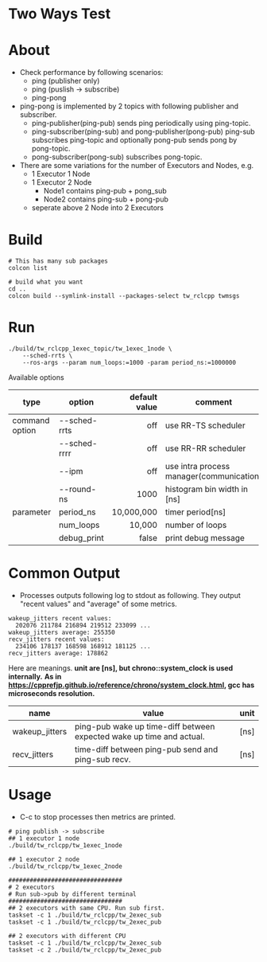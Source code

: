 Two Ways Test
====

# About
- Check performance by following scenarios:
  - ping (publisher only)
  - ping (puslish -> subscribe)
  - ping-pong
- ping-pong is implemented by 2 topics with following publisher and subscriber.
  - ping-publisher(ping-pub) sends ping periodically using ping-topic.
  - ping-subscriber(ping-sub) and pong-publisher(pong-pub)
    ping-sub subscribes ping-topic and optionally pong-pub sends pong by pong-topic.
  - pong-subscriber(pong-sub) subscribes pong-topic.
- There are some variations for the number of Executors and Nodes, e.g.
  - 1 Executor 1 Node
  - 1 Executor 2 Node
    - Node1 contains ping-pub + pong_sub
	- Node2 contains ping-sub + pong-pub
  - seperate above 2 Node into 2 Executors

# Build

```
# This has many sub packages
colcon list

# build what you want
cd ..
colcon build --symlink-install --packages-select tw_rclcpp twmsgs
```

# Run

```
./build/tw_rclcpp_1exec_topic/tw_1exec_1node \
    --sched-rrts \
    --ros-args --param num_loops:=1000 -param period_ns:=1000000
```

Available options

| type           | option          | default value | comment                                  |
|----------------|-----------------|--------------:|------------------------------------------|
| command option | --sched-rrts    |           off | use RR-TS scheduler                      |
|                | --sched-rrrr    |           off | use RR-RR scheduler                      |
|                | --ipm           |           off | use intra process manager(communication) |
|                | --round-ns <ns> |          1000 | histogram bin width in [ns]              |
| parameter      | period_ns       |    10,000,000 | timer period[ns]                         |
|                | num_loops       |        10,000 | number of loops                          |
|                | debug_print     |         false | print debug message                      |


# Common Output
- Processes outputs following log to stdout as following.
  They output "recent values" and "average" of some metrics.

```
wakeup_jitters recent values: 
  202076 211784 216894 219512 233099 ...
wakeup_jitters average: 255350
recv_jitters recent values: 
  234106 178137 168598 168912 181125 ...
recv_jitters average: 178862
```

Here are meanings.
**unit are [ns], but chrono::system_clock is used internally.**
**As in https://cpprefjp.github.io/reference/chrono/system_clock.html, gcc has microseconds resolution.**

| name           | value                                                                | unit |
|----------------|----------------------------------------------------------------------|------|
| wakeup_jitters | ping-pub wake up time-diff between expected wake up time and actual. | [ns] |
| recv_jitters   | time-diff between ping-pub send and ping-sub recv.                   | [ns] |

# Usage
- C-c to stop processes then metrics are printed.

```
# ping publish -> subscribe
## 1 executor 1 node
./build/tw_rclcpp/tw_1exec_1node

## 1 executor 2 node
./build/tw_rclcpp/tw_1exec_2node

################################
# 2 executors
# Run sub->pub by different terminal
################################
## 2 executors with same CPU. Run sub first.
taskset -c 1 ./build/tw_rclcpp/tw_2exec_sub
taskset -c 1 ./build/tw_rclcpp/tw_2exec_pub

## 2 executors with different CPU
taskset -c 1 ./build/tw_rclcpp/tw_2exec_sub
taskset -c 2 ./build/tw_rclcpp/tw_2exec_pub
```
